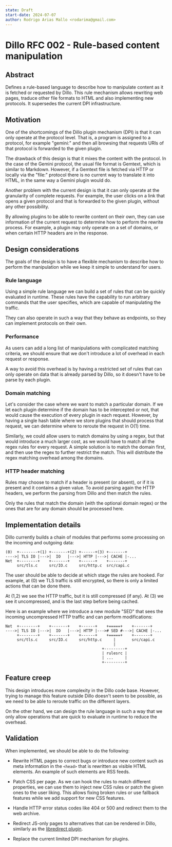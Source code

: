 ```yaml
---
state: Draft
start-date: 2024-07-07
author: Rodrigo Arias Mallo <rodarima@gmail.com>
---
```


# Dillo RFC 002 - Rule-based content manipulation

## Abstract

Defines a rule-based language to describe how to manipulate content as it is
fetched or requested by Dillo. This rule mechanism allows rewriting web pages,
traduce other file formats to HTML and also implementing new protocols. It
supersedes the current DPI infrastructure.

## Motivation

One of the shortcomings of the Dillo plugin mechanism (DPI) is that it can only
operate at the protocol level. That is, a program is assigned to a protocol, for
example "gemini:" and then all browsing that requests URIs of that protocol is
forwarded to the given plugin.

The drawback of this design is that it mixes the content with the protocol. In
the case of the Gemini protocol, the usual file format is Gemtext, which is
similar to Markdown. However, if a Gemtext file is fetched via HTTP or locally
via the "file:" protocol there is no current way to translate it into HTML, in
the same way a Gemini plugin would do.

Another problem with the current design is that it can only operate at the
granularity of complete requests. For example, the user clicks on a link that
opens a given protocol and that is forwarded to the given plugin, without any
other possibility.

By allowing plugins to be able to rewrite content on their own, they can use
information of the current request to determine how to perform the rewrite
process. For example, a plugin may only operate on a set of domains, or when
certain HTTP headers are in the response.

## Design considerations

The goals of the design is to have a flexible mechanism to describe how to
perform the manipulation while we keep it simple to understand for users.

### Rule language

Using a simple rule language we can build a set of rules that can be quickly
evaluated in runtime. These rules have the capability to run arbitrary commands
that the user specifies, which are capable of manipulating the traffic.

They can also operate in such a way that they behave as endpoints, so they can
implement protocols on their own.

### Performance

As users can add a long list of manipulations with complicated matching
criteria, we should ensure that we don't introduce a lot of overhead in each
request or response.

A way to avoid this overhead is by having a restricted set of rules that can
only operate on data that is already parsed by Dillo, so it doesn't have to be
parse by each plugin.

### Domain matching

Let's consider the case where we want to match a particular domain. If we let
each plugin determine if the domain has to be intercepted or not, that would
cause the execution of every plugin in each request. However, by having a single
hash table where we store plugins that should process that request, we can
determine where to reroute the request in O(1) time.

Similarly, we could allow users to match domains by using a regex, but that
would introduce a much larger cost, as we would have to match all the regex
rules for every request. A simple solution is to match the domain first, and
then use the regex to further restrict the match. This will distribute the
regex matching overhead among the domains.

### HTTP header matching

Rules may choose to match if a header is present (or absent), or if it is
present and it contains a given value. To avoid parsing again the HTTP headers,
we perform the parsing from Dillo and then match the rules.

Only the rules that match the domain (with the optional domain regex) or the
ones that are for any domain should be processed here.

## Implementation details

Dillo currently builds a chain of modules that performs some processing on the
incoming and outgoing data:


    (0)  +--------+(1) +-------+(2) +------+(3) +-------+
    ---->| TLS IO |--->|  IO   |--->| HTTP |--->| CACHE |-...
    Net  +--------+    +-------+    +------+    +-------+
         src/tls.c     src/IO.c     src/http.c  src/capi.c

The user should be able to decide at which stage the rules are hooked. For
example, at (0) we TLS traffic is still encrypted, so there is only a limited
actions that can be done there.

At (1,2) we see the HTTP traffic, but it is still compressed (if any). At (3) we
see it uncompressed, and is the last step before being cached.

Here is an example where we introduce a new module "SED" that sees the incoming
uncompressed HTTP traffic and can perform modifications:

    Net  +--------+    +-------+    +------+    +=====+    +-------+
    ---->| TLS IO |--->|  IO   |--->| HTTP |---># SED #--->| CACHE |-...
         +--------+    +-------+    +------+    +=====+    +-------+
         src/tls.c     src/IO.c     src/http.c     |       src/capi.c
                                                   |
                                              +---------+
                                              | rulesrc |
                                              | ...     |
                                              +---------+

## Feature creep

This design introduces more complexity in the Dillo code base. However, trying
to manage this feature outside Dillo doesn't seem to be possible, as we need to
be able to reroute traffic on the different layers.

On the other hand, we can design the rule language in such a way that we only
allow operations that are quick to evaluate in runtime to reduce the overhead.

## Validation

When implemented, we should be able to do the following:

- Rewrite HTML pages to correct bugs or introduce new content such as meta
  information in the `<head>` that is rewritten as visible HTML elements. An
  example of such elements are RSS feeds.

- Patch CSS per page. As we can hook the rules to match different properties, we
  can use them to inject new CSS rules or patch the given ones to the user
  liking. This allows fixing broken rules or use fallback features while we add
  support for new CSS features.

- Handle HTTP error status codes like 404 or 500 and redirect them to the web
  archive.

- Redirect JS-only pages to alternatives that can be rendered in Dillo,
  similarly as the [libredirect plugin](https://libredirect.github.io/).

- Replace the current limited DPI mechanism for plugins.
